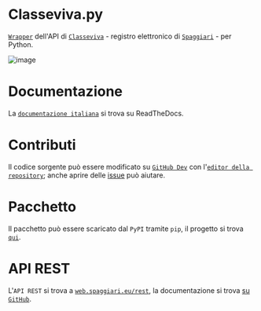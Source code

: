 # Classeviva.py
[`Wrapper`](https://rapidapi.com/blog/api-glossary/api-wrapper/) dell'API di [`Classeviva`](https://web.spaggiari.eu/) - registro elettronico di [`Spaggiari`](https://web.spaggiari.eu/www/app/default/index.php) - per Python.

![image](https://github.com/user-attachments/assets/e4bd8149-b913-4513-9d9e-47c30bb7a33a)

# Documentazione
La [`documentazione italiana`](https://classeviva.readthedocs.io/it/stable/) si trova su ReadTheDocs.

# Contributi
Il codice sorgente può essere modificato su [`GitHub Dev`](https://github.dev) con l'[`editor della repository`](https://github.dev/Lioydiano/Classeviva); anche aprire delle [issue]([url](https://github.com/Lioydiano/Classeviva/issues)) può aiutare.

# Pacchetto
Il pacchetto può essere scaricato dal `PyPI` tramite `pip`, il progetto si trova [`qui`](https://pypi.org/project/Classeviva.py/).

# API REST
L'`API REST` si trova a [`web.spaggiari.eu/rest`](https://web.spaggiari.eu/rest/), la documentazione si trova [su `GitHub`](https://github.com/Lioydiano/Classeviva-Official-Endpoints).
